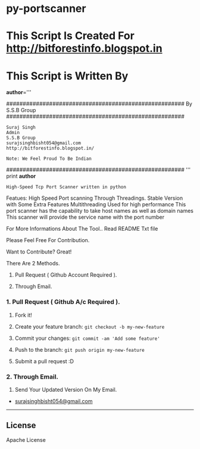 # py-portscanner

# This Script Is Created For http://bitforestinfo.blogspot.in
# This Script is Written By
__author__='''

######################################################
                By S.S.B Group                          
######################################################

    Suraj Singh
    Admin
    S.S.B Group
    surajsinghbisht054@gmail.com
    http://bitforestinfo.blogspot.in/

    Note: We Feel Proud To Be Indian
######################################################
'''
print __author__

	High-Speed Tcp Port Scanner written in python

Featues:
	High Speed Port scanning Through Threadings.
	Stable Version with Some Extra Features
	Multithreading Used for high performance
	This port scanner has the capability to take host names as well as domain names
	This scanner will provide the service name with the port number

For More Informations About The Tool.. Read README Txt file

Please Feel Free For Contribution.


Want to Contribute? Great!


There Are 2 Methods.

1. Pull Request ( Github Account Required ).

2. Through Email.


### 1. Pull Request ( Github A/c Required ). 

1. Fork it!

2. Create your feature branch: `git checkout -b my-new-feature`

3. Commit your changes: `git commit -am 'Add some feature'`

4. Push to the branch: `git push origin my-new-feature`

5. Submit a pull request :D



### 2. Through Email.

1. Send Your Updated Version On My Email.

- surajsinghbisht054@gmail.com


----

## License

Apache License

